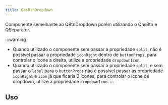 ```yaml
---
title: QasBtnDropdown
---
```


Componente semelhante ao QBtnDropdown porém utilizando o QasBtn e QSeparator.

<doc-api file="btn-dropdown/QasBtnDropdown" name="QasBtnDropdown" />

:::warning
- Quando utilizado o componente sem passar a propriedade `split`, não é possível passar a propriedade `iconRight` dentro de `buttonProps`, para controlar o ícone a direita, utilize a propriedade `dropdownIcon`.
- Quando utilizado o componente sem passar a propriedade `split`, e sem passar o `label` para o `buttonProps` não é possível passar as propriedade `iconRight` e `icon` já que ficaria 2 ícones, para controlar o ícone de dropdown, utilize a propriedade `dropdownIcon`.
:::

## Uso

<doc-example file="QasBtnDropdown/Basic" title='Básico' />
<doc-example file="QasBtnDropdown/ExWithSplit" title='Uso com divisão' />
<doc-example file="QasBtnDropdown/ExWithMenuPadding" title='Uso com padding no dropdown menu' />
<doc-example file="QasBtnDropdown/ExWithLeftButtonSlot" title='Uso do slot do botão a esquerda' />
<doc-example file="QasBtnDropdown/ExWithClickEvent" title='Uso do evento de click' />

